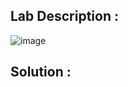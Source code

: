 ## Lab Description :

![image](https://github.com/ananthan05/Portswigger_labs/assets/140697378/74533a62-b999-4ff7-8b41-fc739672d505)

## Solution :
